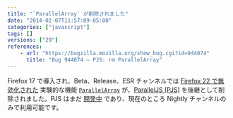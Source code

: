 ```yaml
---
title: "`ParallelArray` が削除されました"
date: "2014-02-07T11:57:09-05:00"
categories: ["javascript"]
tags: []
versions: ["29"]
references:
    - url: "https://bugzilla.mozilla.org/show_bug.cgi?id=944074"
      title: "Bug 944074 – PJS: rm ParallelArray"
---
```

Firefox 17 で導入され、Beta、Release、ESR チャンネルでは [Firefox 22 で無効化された](https://www.fxsitecompat.com/ja/docs/2013/parallelarray-is-now-disabled-in-beta-release-and-esr/) 実験的な機能 [`ParallelArray`](https://developer.mozilla.org/docs/Web/JavaScript/Reference/Global_Objects/ParallelArray) が、[ParallelJS (PJS)](http://smallcultfollowing.com/babysteps/blog/2013/10/29/pjs-roadmap/) を後継として削除されました。PJS はまだ [開発中](https://bugzilla.mozilla.org/show_bug.cgi?id=801869) であり、現在のところ Nightly チャンネルのみで利用可能です。
